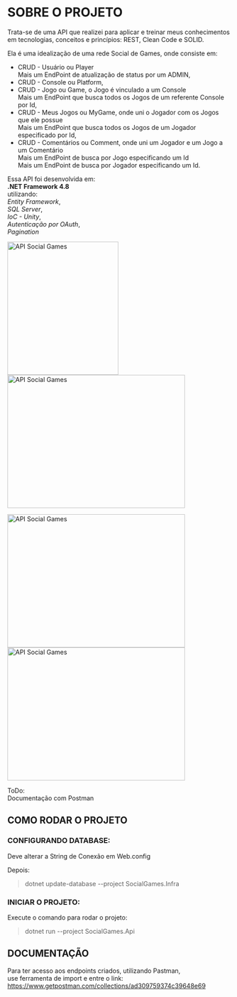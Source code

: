 # SOBRE O PROJETO
Trata-se de uma API que realizei para aplicar e treinar meus conhecimentos em tecnologias, conceitos e princípios: REST, Clean Code e SOLID.<br><p>
  
Ela é uma idealização de uma rede Social de Games, onde consiste em:<br><p>
  
+ CRUD - Usuário ou Player<br>
  Mais um EndPoint de atualização de status por um ADMIN,<br>
+ CRUD - Console ou Platform,<br>
+ CRUD - Jogo ou Game, o Jogo é vinculado a um Console<br>
  Mais um EndPoint que busca todos os Jogos de um referente Console por Id,<br>
+ CRUD - Meus Jogos ou MyGame, onde uni o Jogador com os Jogos que ele possue<br>
  Mais um EndPoint que busca todos os Jogos de um Jogador especificado por Id,<br>
+ CRUD - Comentários ou Comment, onde uni um Jogador e um Jogo a um Comentário<br>
  Mais um EndPoint de busca por Jogo especificando um Id<br>
  Mais um EndPoint de busca por Jogador especificando um Id.<br><p>
    
Essa API foi desenvolvida em:<br>
**.NET Framework 4.8**<br>
utilizando:<br> 
*Entity Framework*,<br>
*SQL Server*,<br>
*IoC - Unity*,<br>
*Autenticação por OAuth*,<br>
*Pagination*<br>

<p><img src="https://github.com/juliodive/api-social-games/blob/master/img/006.PNG" width="250" height="300" alt="API Social Games" title="API Social Games">
<img src="https://github.com/juliodive/api-social-games/blob/master/img/001.PNG" width="400" height="300" alt="API Social Games" title="API Social Games"></p>
<p><img src="https://github.com/juliodive/api-social-games/blob/master/img/002.PNG" width="400" height="300" alt="API Social Games" title="API Social Games">
<img src="https://github.com/juliodive/api-social-games/blob/master/img/003.PNG" width="400" height="300" alt="API Social Games" title="API Social Games"></p>
ToDo: <br>
Documentação com Postman<br>



## COMO RODAR O PROJETO

### CONFIGURANDO DATABASE:
Deve alterar a String de Conexão em Web.config<br><p>
Depois:<br>
>dotnet update-database --project SocialGames.Infra

### INICIAR O PROJETO:
>
Execute o comando para rodar o projeto:
>dotnet run --project SocialGames.Api

## DOCUMENTAÇÃO
Para ter acesso aos endpoints criados, utilizando Pastman,<br>
use ferramenta de import e entre o link: https://www.getpostman.com/collections/ad309759374c39648e69

